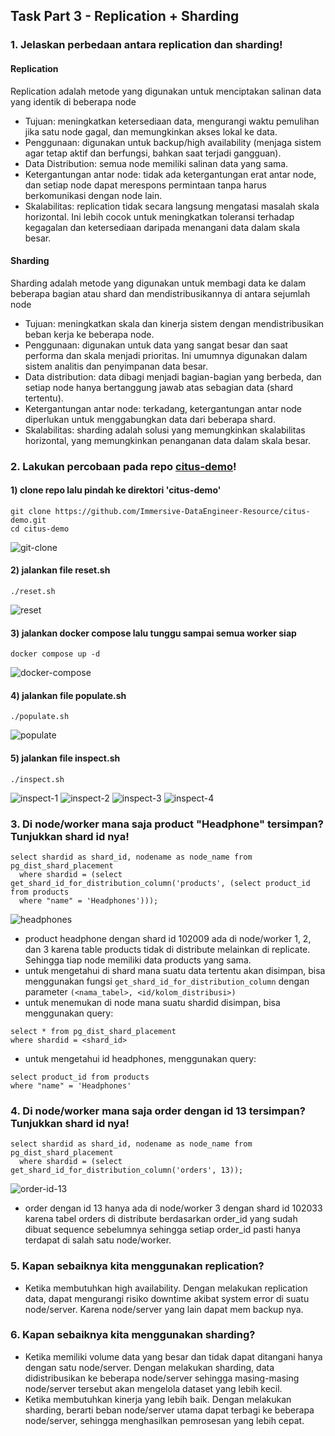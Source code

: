 ## Task Part 3 - Replication + Sharding

### 1. Jelaskan perbedaan antara replication dan sharding!
#### Replication

Replication adalah metode yang digunakan untuk menciptakan salinan data yang identik di beberapa node
- Tujuan: meningkatkan ketersediaan data, mengurangi waktu pemulihan jika satu node gagal, dan memungkinkan akses lokal ke data.
- Penggunaan: digunakan untuk backup/high availability (menjaga sistem agar tetap aktif dan berfungsi, bahkan saat terjadi gangguan).
- Data Distribution: semua node memiliki salinan data yang sama.
- Ketergantungan antar node: tidak ada ketergantungan erat antar node, dan setiap node dapat merespons permintaan tanpa harus berkomunikasi dengan node lain.
- Skalabilitas: replication tidak secara langsung mengatasi masalah skala horizontal. Ini lebih cocok untuk meningkatkan toleransi terhadap kegagalan dan ketersediaan daripada menangani data dalam skala besar.

#### Sharding

Sharding adalah metode yang digunakan untuk membagi data ke dalam beberapa bagian atau shard dan mendistribusikannya di antara sejumlah node
- Tujuan: meningkatkan skala dan kinerja sistem dengan mendistribusikan beban kerja ke beberapa node.
- Penggunaan: digunakan untuk data yang sangat besar dan saat performa dan skala menjadi prioritas. Ini umumnya digunakan dalam sistem analitis dan penyimpanan data besar.
- Data distribution: data dibagi menjadi bagian-bagian yang berbeda, dan setiap node hanya bertanggung jawab atas sebagian data (shard tertentu).
- Ketergantungan antar node: terkadang, ketergantungan antar node diperlukan untuk menggabungkan data dari beberapa shard.
- Skalabilitas: sharding adalah solusi yang memungkinkan skalabilitas horizontal, yang memungkinkan penanganan data dalam skala besar.

### 2. Lakukan percobaan pada repo [citus-demo](https://github.com/Immersive-DataEngineer-Resource/citus-demo)!

#### 1) clone repo lalu pindah ke direktori 'citus-demo'
```
git clone https://github.com/Immersive-DataEngineer-Resource/citus-demo.git
cd citus-demo
```
![git-clone](ss/git_clone.png)

#### 2) jalankan file reset.sh
```
./reset.sh
```
![reset](ss/reset.png)

#### 3) jalankan docker compose lalu tunggu sampai semua worker siap
```
docker compose up -d
```
![docker-compose](ss/docker_compose.png)

#### 4) jalankan file populate.sh
```
./populate.sh
```
![populate](ss/populate.png)

#### 5) jalankan file inspect.sh
```
./inspect.sh
```
![inspect-1](ss/inspect_1.png)
![inspect-2](ss/inspect_2.png)
![inspect-3](ss/inspect_3.png)
![inspect-4](ss/inspect_4.png)

### 3. Di node/worker mana saja product "Headphone" tersimpan? Tunjukkan shard id nya!
```
select shardid as shard_id, nodename as node_name from pg_dist_shard_placement
  where shardid = (select get_shard_id_for_distribution_column('products', (select product_id from products
  where "name" = 'Headphones')));
```
![headphones](ss/headphones.png)
- product headphone dengan shard id 102009 ada di node/worker 1, 2, dan 3 karena table products tidak di distribute melainkan di replicate. Sehingga tiap node memiliki data products yang sama.
- untuk mengetahui di shard mana suatu data tertentu akan disimpan, bisa menggunakan fungsi ```get_shard_id_for_distribution_column``` dengan parameter ```(<nama_tabel>, <id/kolom_distribusi>)```
- untuk menemukan di node mana suatu shardid disimpan, bisa menggunakan query:
```
select * from pg_dist_shard_placement
where shardid = <shard_id>
```
- untuk mengetahui id headphones, menggunakan query:
```
select product_id from products
where "name" = 'Headphones'
```

### 4. Di node/worker mana saja order dengan id 13 tersimpan? Tunjukkan shard id nya!
```
select shardid as shard_id, nodename as node_name from pg_dist_shard_placement
  where shardid = (select get_shard_id_for_distribution_column('orders', 13));
```
![order-id-13](ss/order_id_13.png)
- order dengan id 13 hanya ada di node/worker 3 dengan shard id 102033 karena tabel orders di distribute berdasarkan order_id yang sudah dibuat sequence sebelumnya sehingga setiap order_id pasti hanya terdapat di salah satu node/worker.

### 5. Kapan sebaiknya kita menggunakan replication?
- Ketika membutuhkan high availability. Dengan melakukan replication data, dapat mengurangi risiko downtime akibat system error di suatu node/server. Karena node/server yang lain dapat mem backup nya.

### 6. Kapan sebaiknya kita menggunakan sharding?
- Ketika memiliki volume data yang besar dan tidak dapat ditangani hanya dengan satu node/server. Dengan melakukan sharding, data didistribusikan ke beberapa node/server sehingga masing-masing node/server tersebut akan mengelola dataset yang lebih kecil.
- Ketika membutuhkan kinerja yang lebih baik. Dengan melakukan sharding, berarti beban node/server utama dapat terbagi ke beberapa node/server, sehingga menghasilkan pemrosesan yang lebih cepat.
